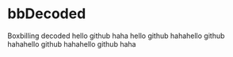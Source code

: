 bbDecoded
=========

Boxbilling decoded
hello github
haha
hello github
hahahello github
hahahello github
hahahello github
haha
